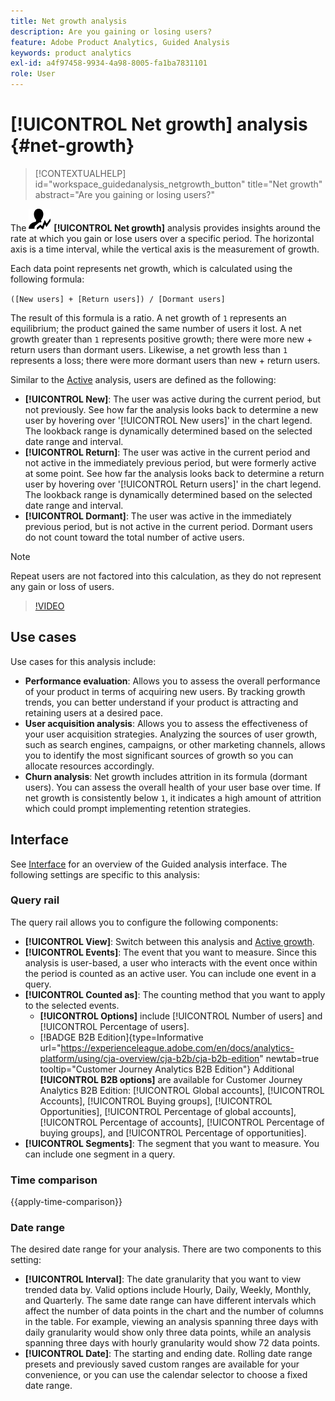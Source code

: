 ```yaml
---
title: Net growth analysis
description: Are you gaining or losing users?
feature: Adobe Product Analytics, Guided Analysis
keywords: product analytics
exl-id: a4f97458-9934-4a98-8005-fa1ba7831101
role: User
---
```

# [!UICONTROL Net growth] analysis {#net-growth}

<!-- markdownlint-disable MD034 -->

>[!CONTEXTUALHELP]
>id="workspace_guidedanalysis_netgrowth_button"
>title="Net growth"
>abstract="Are you gaining or losing users?"

<!-- markdownlint-enable MD034 -->

The ![NetGrowth](/help/assets/icons/NetGrowth.svg) **[!UICONTROL Net growth]** analysis provides insights around the rate at which you gain or lose users over a specific period. The horizontal axis is a time interval, while the vertical axis is the measurement of growth.

Each data point represents net growth, which is calculated using the following formula:

`([New users] + [Return users]) / [Dormant users]`

The result of this formula is a ratio. A net growth of `1` represents an equilibrium; the product gained the same number of users it lost. A net growth greater than `1` represents positive growth; there were more new + return users than dormant users. Likewise, a net growth less than `1` represents a loss; there were more dormant users than new + return users.

Similar to the [Active](active-growth.md) analysis, users are defined as the following:

* **[!UICONTROL New]**: The user was active during the current period, but not previously. See how far the analysis looks back to determine a new user by hovering over '[!UICONTROL New users]' in the chart legend. The lookback range is dynamically determined based on the selected date range and interval.
* **[!UICONTROL Return]**: The user was active in the current period and not active in the immediately previous period, but were formerly active at some point. See how far the analysis looks back to determine a return user by hovering over '[!UICONTROL Return users]' in the chart legend. The lookback range is dynamically determined based on the selected date range and interval.
* **[!UICONTROL Dormant]**: The user was active in the immediately previous period, but is not active in the current period. Dormant users do not count toward the total number of active users.

>[!NOTE]
>
>Repeat users are not factored into this calculation, as they do not represent any gain or loss of users.

>[!VIDEO](https://video.tv.adobe.com/v/3421664/?quality=12&learn=on)


## Use cases

Use cases for this analysis include:

* **Performance evaluation**: Allows you to assess the overall performance of your product in terms of acquiring new users. By tracking growth trends, you can better understand if your product is attracting and retaining users at a desired pace.
* **User acquisition analysis**: Allows you to assess the effectiveness of your user acquisition strategies. Analyzing the sources of user growth, such as search engines, campaigns, or other marketing channels, allows you to identify the most significant sources of growth so you can allocate resources accordingly.
* **Churn analysis**: Net growth includes attrition in its formula (dormant users). You can assess the overall health of your user base over time. If net growth is consistently below `1`, it indicates a high amount of attrition which could prompt implementing retention strategies.

## Interface

See [Interface](../overview.md#interface) for an overview of the Guided analysis interface. The following settings are specific to this analysis:

### Query rail

The query rail allows you to configure the following components:

* **[!UICONTROL View]**: Switch between this analysis and [Active growth](active-growth.md).
* **[!UICONTROL Events]**: The event that you want to measure. Since this analysis is user-based, a user who interacts with the event once within the period is counted as an active user. You can include one event in a query.
* **[!UICONTROL Counted as]**: The counting method that you want to apply to the selected events. <ul><li>**[!UICONTROL Options]** include [!UICONTROL Number of users] and [!UICONTROL Percentage of users].</li><li>[!BADGE B2B Edition]{type=Informative url="https://experienceleague.adobe.com/en/docs/analytics-platform/using/cja-overview/cja-b2b/cja-b2b-edition" newtab=true tooltip="Customer Journey Analytics B2B Edition"} Additional **[!UICONTROL B2B options]** are available for Customer Journey Analytics B2B Edition: [!UICONTROL Global accounts], [!UICONTROL Accounts], [!UICONTROL Buying groups], [!UICONTROL Opportunities], [!UICONTROL Percentage of global accounts], [!UICONTROL Percentage of accounts], [!UICONTROL Percentage of buying groups], and [!UICONTROL Percentage of opportunities].</li></ul>
* **[!UICONTROL Segments]**: The segment that you want to measure. You can include one segment in a query.

### Time comparison

{{apply-time-comparison}}

### Date range

The desired date range for your analysis. There are two components to this setting:

* **[!UICONTROL Interval]**: The date granularity that you want to view trended data by. Valid options include Hourly, Daily, Weekly, Monthly, and Quarterly. The same date range can have different intervals which affect the number of data points in the chart and the number of columns in the table. For example, viewing an analysis spanning three days with daily granularity would show only three data points, while an analysis spanning three days with hourly granularity would show 72 data points.
* **[!UICONTROL Date]**: The starting and ending date. Rolling date range presets and previously saved custom ranges are available for your convenience, or you can use the calendar selector to choose a fixed date range.

<!-- 
## Example

See below for an example of the analysis.

![Net growth compare](../assets/net-growth-compare.png)

-->
